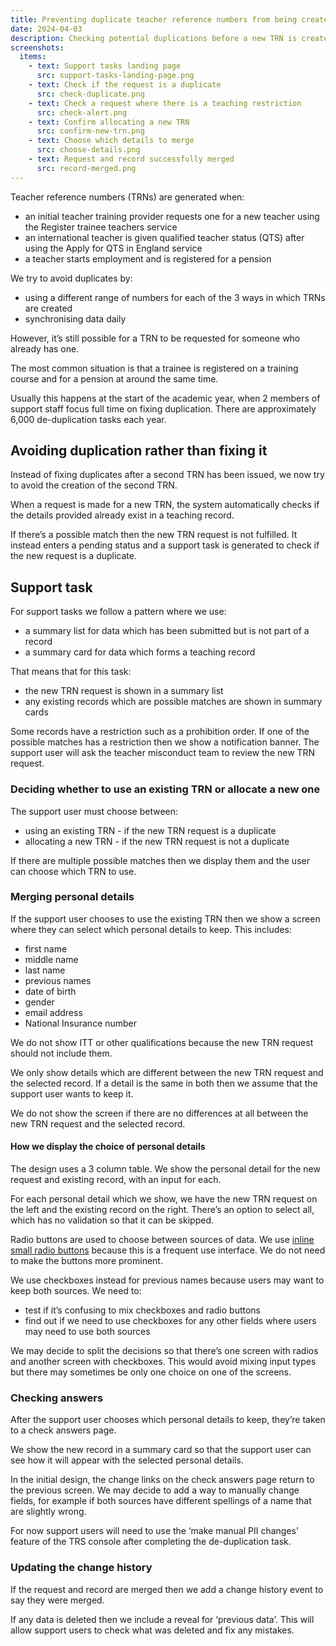 ```yaml
---
title: Preventing duplicate teacher reference numbers from being created
date: 2024-04-03
description: Checking potential duplications before a new TRN is created.
screenshots:
  items:
    - text: Support tasks landing page
      src: support-tasks-landing-page.png
    - text: Check if the request is a duplicate
      src: check-duplicate.png
    - text: Check a request where there is a teaching restriction
      src: check-alert.png
    - text: Confirm allocating a new TRN
      src: confirm-new-trn.png
    - text: Choose which details to merge
      src: choose-details.png
    - text: Request and record successfully merged
      src: record-merged.png
---
```


Teacher reference numbers (TRNs) are generated when:

- an initial teacher training provider requests one for a new teacher using the Register trainee teachers service
- an international teacher is given qualified teacher status (QTS) after using the Apply for QTS in England service
- a teacher starts employment and is registered for a pension

We try to avoid duplicates by:

- using a different range of numbers for each of the 3 ways in which TRNs are created
- synchronising data daily

However, it’s still possible for a TRN to be requested for someone who already has one.

The most common situation is that a trainee is registered on a training course and for a pension at around the same time.

Usually this happens at the start of the academic year, when 2 members of support staff focus full time on fixing duplication. There are approximately 6,000 de-duplication tasks each year.

## Avoiding duplication rather than fixing it

Instead of fixing duplicates after a second TRN has been issued, we now try to avoid the creation of the second TRN.

When a request is made for a new TRN, the system automatically checks if the details provided already exist in a teaching record.

If there’s a possible match then the new TRN request is not fulfilled. It instead enters a pending status and a support task is generated to check if the new request is a duplicate.

## Support task

For support tasks we follow a pattern where we use:

- a summary list for data which has been submitted but is not part of a record
- a summary card for data which forms a teaching record

That means that for this task:

- the new TRN request is shown in a summary list
- any existing records which are possible matches are shown in summary cards

Some records have a restriction such as a prohibition order. If one of the possible matches has a restriction then we show a notification banner. The support user will ask the teacher misconduct team to review the new TRN request.

### Deciding whether to use an existing TRN or allocate a new one

The support user must choose between:

- using an existing TRN - if the new TRN request is a duplicate
- allocating a new TRN - if the new TRN request is not a duplicate

If there are multiple possible matches then we display them and the user can choose which TRN to use.

### Merging personal details

If the support user chooses to use the existing TRN then we show a screen where they can select which personal details to keep. This includes:

- first name
- middle name
- last name
- previous names
- date of birth
- gender
- email address
- National Insurance number

We do not show ITT or other qualifications because the new TRN request should not include them.

We only show details which are different between the new TRN request and the selected record. If a detail is the same in both then we assume that the support user wants to keep it.

We do not show the screen if there are no differences at all between the new TRN request and the selected record.

#### How we display the choice of personal details

The design uses a 3 column table. We show the personal detail for the new request and existing record, with an input for each.

For each personal detail which we show, we have the new TRN request on the left and the existing record on the right. There’s an option to select all, which has no validation so that it can be skipped.

Radio buttons are used to choose between sources of data. We use [inline small radio buttons](https://design-system.service.gov.uk/components/radios/#:~:text=in%20services.-,Smaller%20radios,-Use%20standard%2Dsized) because this is a frequent use interface. We do not need to make the buttons more prominent.

We use checkboxes instead for previous names because users may want to keep both sources. We need to:

- test if it’s confusing to mix checkboxes and radio buttons
- find out if we need to use checkboxes for any other fields where users may need to use both sources

We may decide to split the decisions so that there’s one screen with radios and another screen with checkboxes. This would avoid mixing input types but there may sometimes be only one choice on one of the screens.

### Checking answers

After the support user chooses which personal details to keep, they’re taken to a check answers page.

We show the new record in a summary card so that the support user can see how it will appear with the selected personal details.

In the initial design, the change links on the check answers page return to the previous screen. We may decide to add a way to manually change fields, for example if both sources have different spellings of a name that are slightly wrong.

For now support users will need to use the ‘make manual PII changes’ feature of the TRS console after completing the de-duplication task.

### Updating the change history

If the request and record are merged then we add a change history event to say they were merged.

If any data is deleted then we include a reveal for ‘previous data’. This will allow support users to check what was deleted and fix any mistakes.
